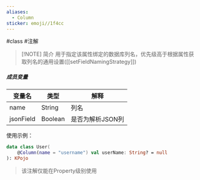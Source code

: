 ```yaml
---
aliases:
  - Column
sticker: emoji//1f4cc
---
```

#class #注解 

> [!NOTE] 简介
> 用于指定该属性绑定的数据库列名，优先级高于根据属性获取列名的通用设置([[setFieldNamingStrategy]])

##### 成员变量

| 变量名                                                       | 类型                                                     | 解释         |
| --------------------------------------------------------- | ------------------------------------------------------ | ---------- |
| <span style='color:var(--mk-color-teal)'>name</span>      | <span style='color:var(--mk-color-red)'>String</span>  | 列名         |
| <span style='color:var(--mk-color-teal)'>jsonField</span> | <span style='color:var(--mk-color-red)'>Boolean</span> | 是否为解析JSON列 |

使用示例：
```kotlin
data class User(
	@Column(name = "username") val userName: String? = null
): KPojo
```

>该注解仅能在Property级别使用